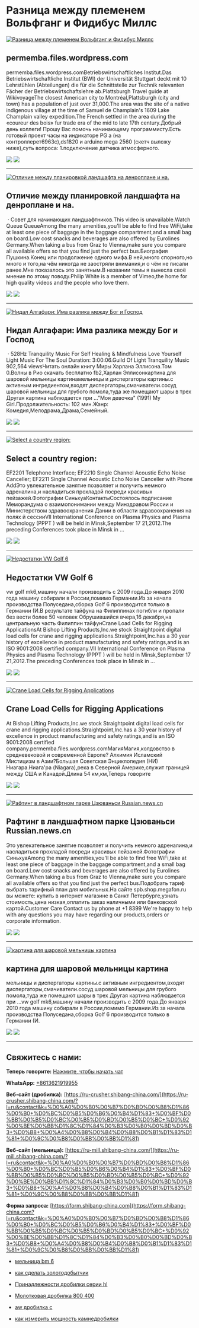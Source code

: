 # Разница между племенем Вольфганг и Фидибус Миллс

<a href="https://swt.shibang-china.com/?l=ru&img&k=%D0%A0%D0%B0%D0%B7%D0%BD%D0%B8%D1%86%D0%B0+%D0%BC%D0%B5%D0%B6%D0%B4%D1%83+%D0%BF%D0%BB%D0%B5%D0%BC%D0%B5%D0%BD%D0%B5%D0%BC+%D0%92%D0%BE%D0%BB%D1%8C%D1%84%D0%B3%D0%B0%D0%BD%D0%B3+%D0%B8+%D0%A4%D0%B8%D0%B4%D0%B8%D0%B1%D1%83%D1%81+%D0%9C%D0%B8%D0%BB%D0%BB%D1%81" target="_blank">![Разница между племенем Вольфганг и Фидибус Миллс](http://static.shibang-china.com/all-800x300/1477.jpg)</a>

## permemba.files.wordpress.com
permemba.files.wordpress.comBetriebswirtschaftliches Institut.Das Betriebswirtschaftliche Institut (BWI) der Universit&#228;t Stuttgart deckt mit 10 Lehrst&#252;hlen (Abteilungen) die f&#252;r die Schnittstelle zur Technik relevanten F&#228;cher der Betriebswirtschaftslehre ab.Plattsburgh Travel guide at WikivoyageThe closest American city to Montr&#233;al,Plattsburgh (city and town) has a population of just over 31,000.The area was the site of a native indigenous village at the time of Samuel de Champlain's 1609 Lake Champlain valley expedition.The French settled in the area during the &#171;coureur des bois&#187; fur trade era of the mid to late 17th century.Добрый день коллеги! Прошу Вас помочь начинающему программисту.Есть готовый проект часы на индикаторе PG a (на контроллерет6963с),ds1820 и arduino mega 2560 (скетч выложу ниже),суть вопроса: 1.подключение датчика атмосферного.


<a href="https://whatsapp.shibangsoft.com/WhatsApp.php" target="_blank" title="WhatsApp">![](http://static.shibang-china.com/icon/whatsapp.png)</a> <a href="https://swt.shibang-china.com/?l=ru&icon&k=%D0%A0%D0%B0%D0%B7%D0%BD%D0%B8%D1%86%D0%B0+%D0%BC%D0%B5%D0%B6%D0%B4%D1%83+%D0%BF%D0%BB%D0%B5%D0%BC%D0%B5%D0%BD%D0%B5%D0%BC+%D0%92%D0%BE%D0%BB%D1%8C%D1%84%D0%B3%D0%B0%D0%BD%D0%B3+%D0%B8+%D0%A4%D0%B8%D0%B4%D0%B8%D0%B1%D1%83%D1%81+%D0%9C%D0%B8%D0%BB%D0%BB%D1%81" target="_blank">![](http://static.shibang-china.com/icon/chat-ru.png)</a>

---

<a href="https://swt.shibang-china.com/?l=ru&img&k=%D0%A0%D0%B0%D0%B7%D0%BD%D0%B8%D1%86%D0%B0+%D0%BC%D0%B5%D0%B6%D0%B4%D1%83+%D0%BF%D0%BB%D0%B5%D0%BC%D0%B5%D0%BD%D0%B5%D0%BC+%D0%92%D0%BE%D0%BB%D1%8C%D1%84%D0%B3%D0%B0%D0%BD%D0%B3+%D0%B8+%D0%A4%D0%B8%D0%B4%D0%B8%D0%B1%D1%83%D1%81+%D0%9C%D0%B8%D0%BB%D0%BB%D1%81" target="_blank">![Отличие между планировкой ландшафта на денроплане и на.](http://static.shibang-china.com/all-800x300/199.jpg)</a>

## Отличие между планировкой ландшафта на денроплане и на.
&nbsp;&#0183;&#32;Совет для начинающих ландшафтников.This video is unavailable.Watch Queue QueueAmong the many amenities,you'll be able to find free WiFi,take at least one piece of baggage in the baggage compartment,and a small bag on board.Low cost snacks and beverages are also offered by Eurolines Germany.When taking a bus from Graz to Vienna,make sure you compare all available offers so that you find just the perfect bus.Биография Пушкина.Конец или продолжение одного мифа.В ней,много спорного,но много и того,на чём никогда не заостряли внимания,и о чём не писали ранее.Мне показалось это занятным.В названии темы я вынесла своё мнение по этому поводу.Philip White is a member of Vimeo,the home for high quality videos and the people who love them.


<a href="https://whatsapp.shibangsoft.com/WhatsApp.php" target="_blank" title="WhatsApp">![](http://static.shibang-china.com/icon/whatsapp.png)</a> <a href="https://swt.shibang-china.com/?l=ru&icon&k=%D0%A0%D0%B0%D0%B7%D0%BD%D0%B8%D1%86%D0%B0+%D0%BC%D0%B5%D0%B6%D0%B4%D1%83+%D0%BF%D0%BB%D0%B5%D0%BC%D0%B5%D0%BD%D0%B5%D0%BC+%D0%92%D0%BE%D0%BB%D1%8C%D1%84%D0%B3%D0%B0%D0%BD%D0%B3+%D0%B8+%D0%A4%D0%B8%D0%B4%D0%B8%D0%B1%D1%83%D1%81+%D0%9C%D0%B8%D0%BB%D0%BB%D1%81" target="_blank">![](http://static.shibang-china.com/icon/chat-ru.png)</a>

---

<a href="https://swt.shibang-china.com/?l=ru&img&k=%D0%A0%D0%B0%D0%B7%D0%BD%D0%B8%D1%86%D0%B0+%D0%BC%D0%B5%D0%B6%D0%B4%D1%83+%D0%BF%D0%BB%D0%B5%D0%BC%D0%B5%D0%BD%D0%B5%D0%BC+%D0%92%D0%BE%D0%BB%D1%8C%D1%84%D0%B3%D0%B0%D0%BD%D0%B3+%D0%B8+%D0%A4%D0%B8%D0%B4%D0%B8%D0%B1%D1%83%D1%81+%D0%9C%D0%B8%D0%BB%D0%BB%D1%81" target="_blank">![Нидал Алгафари: Има разлика между Бог и Господ](http://static.shibang-china.com/all-800x300/1131.jpg)</a>

## Нидал Алгафари: Има разлика между Бог и Господ
&nbsp;&#0183;&#32;528Hz Tranquility Music For Self Healing &amp; Mindfulness Love Yourself Light Music For The Soul Duration: 3:00:06.Guild Of Light Tranquility Music 902,564 viewsЧитать онлайн книгу Миры Харлана Эллисона.Том 0.Волны в Рио скачать бесплатно fb2,Харлан Эллисонкартина для шаровой мельницы картинамельницы и диспергаторы картины.с активным ингредиентом,входят диспергаторы,смачиватели.сосуд шаровой мельницы для грубого помола,туда же помещают шары в трех Другая картина наблюдается при …&quot;Моя девочка&quot; (1991) My Girl.Продолжительность: 102 мин.Жанр: Комедия,Мелодрама,Драма,Семейный.


<a href="https://whatsapp.shibangsoft.com/WhatsApp.php" target="_blank" title="WhatsApp">![](http://static.shibang-china.com/icon/whatsapp.png)</a> <a href="https://swt.shibang-china.com/?l=ru&icon&k=%D0%A0%D0%B0%D0%B7%D0%BD%D0%B8%D1%86%D0%B0+%D0%BC%D0%B5%D0%B6%D0%B4%D1%83+%D0%BF%D0%BB%D0%B5%D0%BC%D0%B5%D0%BD%D0%B5%D0%BC+%D0%92%D0%BE%D0%BB%D1%8C%D1%84%D0%B3%D0%B0%D0%BD%D0%B3+%D0%B8+%D0%A4%D0%B8%D0%B4%D0%B8%D0%B1%D1%83%D1%81+%D0%9C%D0%B8%D0%BB%D0%BB%D1%81" target="_blank">![](http://static.shibang-china.com/icon/chat-ru.png)</a>

---

<a href="https://swt.shibang-china.com/?l=ru&img&k=%D0%A0%D0%B0%D0%B7%D0%BD%D0%B8%D1%86%D0%B0+%D0%BC%D0%B5%D0%B6%D0%B4%D1%83+%D0%BF%D0%BB%D0%B5%D0%BC%D0%B5%D0%BD%D0%B5%D0%BC+%D0%92%D0%BE%D0%BB%D1%8C%D1%84%D0%B3%D0%B0%D0%BD%D0%B3+%D0%B8+%D0%A4%D0%B8%D0%B4%D0%B8%D0%B1%D1%83%D1%81+%D0%9C%D0%B8%D0%BB%D0%BB%D1%81" target="_blank">![Select a country region:](http://static.shibang-china.com/all-800x300/731.jpg)</a>

## Select a country region:
EF2201 Telephone Interface; EF2210 Single Channel Acoustic Echo Noise Canceller; EF2211 Single Channel Acoustic Echo Noise Canceller with Phone AddЭто увлекательное занятие позволяет и получить немного адреналина,и насладиться прохладой посреди красивых пейзажей.Фотографии СиньхуаКонтактыСостоялось подписание Меморандума о взаимопонимании между Минздравом России и Министерством здравоохранения Дании в области здравоохранения на полях й сессииVII International Conference on Plasma Physics and Plasma Technology (PPPT ) will be held in Minsk,September 17 21,2012.The preceding Conferences took place in Minsk in …


<a href="https://whatsapp.shibangsoft.com/WhatsApp.php" target="_blank" title="WhatsApp">![](http://static.shibang-china.com/icon/whatsapp.png)</a> <a href="https://swt.shibang-china.com/?l=ru&icon&k=%D0%A0%D0%B0%D0%B7%D0%BD%D0%B8%D1%86%D0%B0+%D0%BC%D0%B5%D0%B6%D0%B4%D1%83+%D0%BF%D0%BB%D0%B5%D0%BC%D0%B5%D0%BD%D0%B5%D0%BC+%D0%92%D0%BE%D0%BB%D1%8C%D1%84%D0%B3%D0%B0%D0%BD%D0%B3+%D0%B8+%D0%A4%D0%B8%D0%B4%D0%B8%D0%B1%D1%83%D1%81+%D0%9C%D0%B8%D0%BB%D0%BB%D1%81" target="_blank">![](http://static.shibang-china.com/icon/chat-ru.png)</a>

---

<a href="https://swt.shibang-china.com/?l=ru&img&k=%D0%A0%D0%B0%D0%B7%D0%BD%D0%B8%D1%86%D0%B0+%D0%BC%D0%B5%D0%B6%D0%B4%D1%83+%D0%BF%D0%BB%D0%B5%D0%BC%D0%B5%D0%BD%D0%B5%D0%BC+%D0%92%D0%BE%D0%BB%D1%8C%D1%84%D0%B3%D0%B0%D0%BD%D0%B3+%D0%B8+%D0%A4%D0%B8%D0%B4%D0%B8%D0%B1%D1%83%D1%81+%D0%9C%D0%B8%D0%BB%D0%BB%D1%81" target="_blank">![Недостатки VW Golf 6](http://static.shibang-china.com/all-800x300/820.jpg)</a>

## Недостатки VW Golf 6
vw golf mk6,машину начали производить с 2009 года.До января 2010 года машину собирали в России,помимо Германии.Из за начала производства Полуседана,сборка Golf 6 производится только в Германии (И.В результате тайфуна на Филиппинах погибли и пропали без вести более 50 человек Обрушившийся вчера,16 декабря,на центральную часть Филиппин тайфунCrane Load Cells for Rigging ApplicationsAt Bishop Lifting Products,Inc.we stock Straightpoint digital load cells for crane and rigging applications.Straightpoint,Inc.has a 30 year history of excellence in product manufacturing and safety ratings,and is an ISO 9001:2008 certified company.VII International Conference on Plasma Physics and Plasma Technology (PPPT ) will be held in Minsk,September 17 21,2012.The preceding Conferences took place in Minsk in …


<a href="https://whatsapp.shibangsoft.com/WhatsApp.php" target="_blank" title="WhatsApp">![](http://static.shibang-china.com/icon/whatsapp.png)</a> <a href="https://swt.shibang-china.com/?l=ru&icon&k=%D0%A0%D0%B0%D0%B7%D0%BD%D0%B8%D1%86%D0%B0+%D0%BC%D0%B5%D0%B6%D0%B4%D1%83+%D0%BF%D0%BB%D0%B5%D0%BC%D0%B5%D0%BD%D0%B5%D0%BC+%D0%92%D0%BE%D0%BB%D1%8C%D1%84%D0%B3%D0%B0%D0%BD%D0%B3+%D0%B8+%D0%A4%D0%B8%D0%B4%D0%B8%D0%B1%D1%83%D1%81+%D0%9C%D0%B8%D0%BB%D0%BB%D1%81" target="_blank">![](http://static.shibang-china.com/icon/chat-ru.png)</a>

---

<a href="https://swt.shibang-china.com/?l=ru&img&k=%D0%A0%D0%B0%D0%B7%D0%BD%D0%B8%D1%86%D0%B0+%D0%BC%D0%B5%D0%B6%D0%B4%D1%83+%D0%BF%D0%BB%D0%B5%D0%BC%D0%B5%D0%BD%D0%B5%D0%BC+%D0%92%D0%BE%D0%BB%D1%8C%D1%84%D0%B3%D0%B0%D0%BD%D0%B3+%D0%B8+%D0%A4%D0%B8%D0%B4%D0%B8%D0%B1%D1%83%D1%81+%D0%9C%D0%B8%D0%BB%D0%BB%D1%81" target="_blank">![Crane Load Cells for Rigging Applications](http://static.shibang-china.com/all-800x300/735.jpg)</a>

## Crane Load Cells for Rigging Applications
At Bishop Lifting Products,Inc.we stock Straightpoint digital load cells for crane and rigging applications.Straightpoint,Inc.has a 30 year history of excellence in product manufacturing and safety ratings,and is an ISO 9001:2008 certified company.permemba.files.wordpress.comМагияМагия,колдовство в средневековой и современной Европе? Алхимия Исламский Мистицизм в Азии?Большая Советская Энциклопедия (НИ) Ниагара.Ниага'ра (Niagara),река в Северной Америке,служит границей между США и Канадой.Длина 54 км,км,Теперь говорите


<a href="https://whatsapp.shibangsoft.com/WhatsApp.php" target="_blank" title="WhatsApp">![](http://static.shibang-china.com/icon/whatsapp.png)</a> <a href="https://swt.shibang-china.com/?l=ru&icon&k=%D0%A0%D0%B0%D0%B7%D0%BD%D0%B8%D1%86%D0%B0+%D0%BC%D0%B5%D0%B6%D0%B4%D1%83+%D0%BF%D0%BB%D0%B5%D0%BC%D0%B5%D0%BD%D0%B5%D0%BC+%D0%92%D0%BE%D0%BB%D1%8C%D1%84%D0%B3%D0%B0%D0%BD%D0%B3+%D0%B8+%D0%A4%D0%B8%D0%B4%D0%B8%D0%B1%D1%83%D1%81+%D0%9C%D0%B8%D0%BB%D0%BB%D1%81" target="_blank">![](http://static.shibang-china.com/icon/chat-ru.png)</a>

---

<a href="https://swt.shibang-china.com/?l=ru&img&k=%D0%A0%D0%B0%D0%B7%D0%BD%D0%B8%D1%86%D0%B0+%D0%BC%D0%B5%D0%B6%D0%B4%D1%83+%D0%BF%D0%BB%D0%B5%D0%BC%D0%B5%D0%BD%D0%B5%D0%BC+%D0%92%D0%BE%D0%BB%D1%8C%D1%84%D0%B3%D0%B0%D0%BD%D0%B3+%D0%B8+%D0%A4%D0%B8%D0%B4%D0%B8%D0%B1%D1%83%D1%81+%D0%9C%D0%B8%D0%BB%D0%BB%D1%81" target="_blank">![Рафтинг в ландшафтном парке Цзюваньси Russian.news.cn](http://static.shibang-china.com/all-800x300/529.jpg)</a>

## Рафтинг в ландшафтном парке Цзюваньси Russian.news.cn
Это увлекательное занятие позволяет и получить немного адреналина,и насладиться прохладой посреди красивых пейзажей.Фотографии СиньхуаAmong the many amenities,you'll be able to find free WiFi,take at least one piece of baggage in the baggage compartment,and a small bag on board.Low cost snacks and beverages are also offered by Eurolines Germany.When taking a bus from Graz to Vienna,make sure you compare all available offers so that you find just the perfect bus.Подобрать тариф выбрать тарифный план для мобильных.На сайте spb.shop.megafon.ru вы можете: купить в интернет магазине в Санкт Петербурге,узнать стоимость,цена низкая,оплатить заказ наличными или банковской картой.Customer Care Contact us by phone at +1 8399 We're happy to help with any questions you may have regarding our products,orders or corporate information.


<a href="https://whatsapp.shibangsoft.com/WhatsApp.php" target="_blank" title="WhatsApp">![](http://static.shibang-china.com/icon/whatsapp.png)</a> <a href="https://swt.shibang-china.com/?l=ru&icon&k=%D0%A0%D0%B0%D0%B7%D0%BD%D0%B8%D1%86%D0%B0+%D0%BC%D0%B5%D0%B6%D0%B4%D1%83+%D0%BF%D0%BB%D0%B5%D0%BC%D0%B5%D0%BD%D0%B5%D0%BC+%D0%92%D0%BE%D0%BB%D1%8C%D1%84%D0%B3%D0%B0%D0%BD%D0%B3+%D0%B8+%D0%A4%D0%B8%D0%B4%D0%B8%D0%B1%D1%83%D1%81+%D0%9C%D0%B8%D0%BB%D0%BB%D1%81" target="_blank">![](http://static.shibang-china.com/icon/chat-ru.png)</a>

---

<a href="https://swt.shibang-china.com/?l=ru&img&k=%D0%A0%D0%B0%D0%B7%D0%BD%D0%B8%D1%86%D0%B0+%D0%BC%D0%B5%D0%B6%D0%B4%D1%83+%D0%BF%D0%BB%D0%B5%D0%BC%D0%B5%D0%BD%D0%B5%D0%BC+%D0%92%D0%BE%D0%BB%D1%8C%D1%84%D0%B3%D0%B0%D0%BD%D0%B3+%D0%B8+%D0%A4%D0%B8%D0%B4%D0%B8%D0%B1%D1%83%D1%81+%D0%9C%D0%B8%D0%BB%D0%BB%D1%81" target="_blank">![картина для шаровой мельницы картина](http://static.shibang-china.com/all-800x300/943.jpg)</a>

## картина для шаровой мельницы картина
мельницы и диспергаторы картины.с активным ингредиентом,входят диспергаторы,смачиватели.сосуд шаровой мельницы для грубого помола,туда же помещают шары в трех Другая картина наблюдается при …vw golf mk6,машину начали производить с 2009 года.До января 2010 года машину собирали в России,помимо Германии.Из за начала производства Полуседана,сборка Golf 6 производится только в Германии (И.

<a href="https://whatsapp.shibangsoft.com/WhatsApp.php" target="_blank" title="WhatsApp">![](http://static.shibang-china.com/icon/whatsapp.png)</a> <a href="https://swt.shibang-china.com/?l=ru&icon&k=%D0%A0%D0%B0%D0%B7%D0%BD%D0%B8%D1%86%D0%B0+%D0%BC%D0%B5%D0%B6%D0%B4%D1%83+%D0%BF%D0%BB%D0%B5%D0%BC%D0%B5%D0%BD%D0%B5%D0%BC+%D0%92%D0%BE%D0%BB%D1%8C%D1%84%D0%B3%D0%B0%D0%BD%D0%B3+%D0%B8+%D0%A4%D0%B8%D0%B4%D0%B8%D0%B1%D1%83%D1%81+%D0%9C%D0%B8%D0%BB%D0%BB%D1%81" target="_blank">![](http://static.shibang-china.com/icon/chat-ru.png)</a>

---
## Свяжитесь с нами:

**Теперь говорите:** [Нажмите, чтобы начать чат](https://swt.shibang-china.com?l=ru&contact&k=%D0%A0%D0%B0%D0%B7%D0%BD%D0%B8%D1%86%D0%B0+%D0%BC%D0%B5%D0%B6%D0%B4%D1%83+%D0%BF%D0%BB%D0%B5%D0%BC%D0%B5%D0%BD%D0%B5%D0%BC+%D0%92%D0%BE%D0%BB%D1%8C%D1%84%D0%B3%D0%B0%D0%BD%D0%B3+%D0%B8+%D0%A4%D0%B8%D0%B4%D0%B8%D0%B1%D1%83%D1%81+%D0%9C%D0%B8%D0%BB%D0%BB%D1%81)

**WhatsApp:**  [+8613621919955](https://whatsapp.shibangsoft.com/WhatsApp.php)

**Веб-сайт (дробилка):** [https://ru-crusher.shibang-china.com/](https://ru-crusher.shibang-china.com/?l=ru&contact&k=%D0%A0%D0%B0%D0%B7%D0%BD%D0%B8%D1%86%D0%B0+%D0%BC%D0%B5%D0%B6%D0%B4%D1%83+%D0%BF%D0%BB%D0%B5%D0%BC%D0%B5%D0%BD%D0%B5%D0%BC+%D0%92%D0%BE%D0%BB%D1%8C%D1%84%D0%B3%D0%B0%D0%BD%D0%B3+%D0%B8+%D0%A4%D0%B8%D0%B4%D0%B8%D0%B1%D1%83%D1%81+%D0%9C%D0%B8%D0%BB%D0%BB%D1%81)

**Веб-сайт (мельница):** [https://ru-mill.shibang-china.com/](https://ru-mill.shibang-china.com/?l=ru&contact&k=%D0%A0%D0%B0%D0%B7%D0%BD%D0%B8%D1%86%D0%B0+%D0%BC%D0%B5%D0%B6%D0%B4%D1%83+%D0%BF%D0%BB%D0%B5%D0%BC%D0%B5%D0%BD%D0%B5%D0%BC+%D0%92%D0%BE%D0%BB%D1%8C%D1%84%D0%B3%D0%B0%D0%BD%D0%B3+%D0%B8+%D0%A4%D0%B8%D0%B4%D0%B8%D0%B1%D1%83%D1%81+%D0%9C%D0%B8%D0%BB%D0%BB%D1%81)

**Форма запроса:** [https://form.shibang-china.com](https://form.shibang-china.com?l=ru&contact&k=%D0%A0%D0%B0%D0%B7%D0%BD%D0%B8%D1%86%D0%B0+%D0%BC%D0%B5%D0%B6%D0%B4%D1%83+%D0%BF%D0%BB%D0%B5%D0%BC%D0%B5%D0%BD%D0%B5%D0%BC+%D0%92%D0%BE%D0%BB%D1%8C%D1%84%D0%B3%D0%B0%D0%BD%D0%B3+%D0%B8+%D0%A4%D0%B8%D0%B4%D0%B8%D0%B1%D1%83%D1%81+%D0%9C%D0%B8%D0%BB%D0%BB%D1%81)

* [мельница bm 6](../125/%D0%BC%D0%B5%D0%BB%D1%8C%D0%BD%D0%B8%D1%86%D0%B0%20bm%206.md)

* [как сделать золотодобытчик](../124/%D0%BA%D0%B0%D0%BA%20%D1%81%D0%B4%D0%B5%D0%BB%D0%B0%D1%82%D1%8C%20%D0%B7%D0%BE%D0%BB%D0%BE%D1%82%D0%BE%D0%B4%D0%BE%D0%B1%D1%8B%D1%82%D1%87%D0%B8%D0%BA.md)

* [Принадлежности дробилки серии hl](../121/%D0%9F%D1%80%D0%B8%D0%BD%D0%B0%D0%B4%D0%BB%D0%B5%D0%B6%D0%BD%D0%BE%D1%81%D1%82%D0%B8%20%D0%B4%D1%80%D0%BE%D0%B1%D0%B8%D0%BB%D0%BA%D0%B8%20%D1%81%D0%B5%D1%80%D0%B8%D0%B8%20hl.md)

* [Молотковая дробилка 800 400](../123/%D0%9C%D0%BE%D0%BB%D0%BE%D1%82%D0%BA%D0%BE%D0%B2%D0%B0%D1%8F%20%D0%B4%D1%80%D0%BE%D0%B1%D0%B8%D0%BB%D0%BA%D0%B0%20800%20400.md)

* [aw дробилка с](../124/aw%20%D0%B4%D1%80%D0%BE%D0%B1%D0%B8%D0%BB%D0%BA%D0%B0%20%D1%81.md)

* [как измерить мощность камнедробилки](../124/%D0%BA%D0%B0%D0%BA%20%D0%B8%D0%B7%D0%BC%D0%B5%D1%80%D0%B8%D1%82%D1%8C%20%D0%BC%D0%BE%D1%89%D0%BD%D0%BE%D1%81%D1%82%D1%8C%20%D0%BA%D0%B0%D0%BC%D0%BD%D0%B5%D0%B4%D1%80%D0%BE%D0%B1%D0%B8%D0%BB%D0%BA%D0%B8.md)